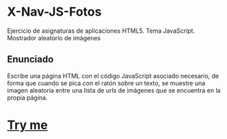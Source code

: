 # X-Nav-JS-Fotos
Ejercicio de asignaturas de aplicaciones HTML5. Tema JavaScript. Mostrador aleatorio de imágenes

## Enunciado

Escribe una página HTML con el código JavaScript asociado necesario, de forma que cuando se pica con el ratón sobre un texto, se muestre una imagen aleatoria entre una lista de urls de imágenes que se encuentra en la propia página.

# [Try me](https://arturo-rb.github.io/X-Nav-JS-Fotos/)
